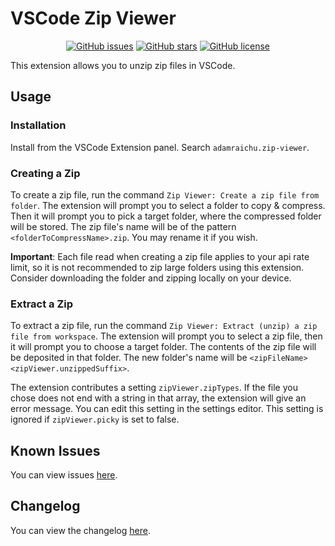 # VSCode Zip Viewer <!-- markdownlint-disable MD033 -->

<div align="center">

[![GitHub issues](https://img.shields.io/github/issues/adamraichu/vscode-zip-viewer)](https://github.com/adamraichu/vscode-zip-viewer/issues)
[![GitHub stars](https://img.shields.io/github/stars/adamraichu/vscode-zip-viewer)](https://github.com/adamraichu/vscode-zip-viewer/stargazers)
[![GitHub license](https://img.shields.io/github/license/adamraichu/vscode-zip-viewer)](https://github.com/AdamRaichu/vscode-zip-viewer/blob/main/LICENSE)

</div>

This extension allows you to unzip zip files in VSCode.

## Usage

### Installation

Install from the VSCode Extension panel.
Search `adamraichu.zip-viewer`.

### Creating a Zip

To create a zip file, run the command `Zip Viewer: Create a zip file from folder`. The extension will prompt you to select a folder to copy & compress. Then it will prompt you to pick a target folder, where the compressed folder will be stored. The zip file's name will be of the pattern `<folderToCompressName>.zip`. You may rename it if you wish.

**Important**: Each file read when creating a zip file applies to your api rate limit, so it is not recommended to zip large folders using this extension. Consider downloading the folder and zipping locally on your device.

### Extract a Zip

To extract a zip file, run the command `Zip Viewer: Extract (unzip) a zip file from workspace`. The extension will prompt you to select a zip file, then it will prompt you to choose a target folder. The contents of the zip file will be deposited in that folder. The new folder's name will be `<zipFileName><zipViewer.unzippedSuffix>`.

The extension contributes a setting `zipViewer.zipTypes`. If the file you chose does not end with a string in that array, the extension will give an error message. You can edit this setting in the settings editor. This setting is ignored if `zipViewer.picky` is set to false.

## Known Issues

You can view issues [here](https://github.com/AdamRaichu/vscode-zip-viewer/issues).

## Changelog

You can view the changelog [here](CHANGELOG.md).
